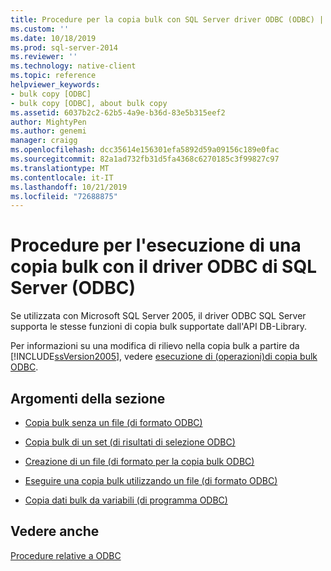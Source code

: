 ```yaml
---
title: Procedure per la copia bulk con SQL Server driver ODBC (ODBC) | Microsoft Docs
ms.custom: ''
ms.date: 10/18/2019
ms.prod: sql-server-2014
ms.reviewer: ''
ms.technology: native-client
ms.topic: reference
helpviewer_keywords:
- bulk copy [ODBC]
- bulk copy [ODBC], about bulk copy
ms.assetid: 6037b2c2-62b5-4a9e-b36d-83e5b315eef2
author: MightyPen
ms.author: genemi
manager: craigg
ms.openlocfilehash: dcc35614e156301efa5892d59a09156c189e0fac
ms.sourcegitcommit: 82a1ad732fb31d5fa4368c6270185c3f99827c97
ms.translationtype: MT
ms.contentlocale: it-IT
ms.lasthandoff: 10/21/2019
ms.locfileid: "72688875"
---
```

# <a name="bulk-copying-with-the-sql-server-odbc-driver-how-to-topics-odbc"></a>Procedure per l'esecuzione di una copia bulk con il driver ODBC di SQL Server (ODBC)
  Se utilizzata con Microsoft SQL Server 2005, il driver ODBC SQL Server supporta le stesse funzioni di copia bulk supportate dall'API DB-Library.  
  
 Per informazioni su una modifica di rilievo nella copia bulk a partire da [!INCLUDE[ssVersion2005](../../../includes/ssversion2005-md.md)], vedere [esecuzione di &#40;operazioni&#41;di copia bulk ODBC](../../native-client-odbc-bulk-copy-operations/performing-bulk-copy-operations-odbc.md).  
  
## <a name="in-this-section"></a>Argomenti della sezione  
  
-   [Copia bulk senza un file &#40;di formato ODBC&#41;](bulk-copy-without-a-format-file-odbc.md)  
  
-   [Copia bulk di un set &#40;di risultati di selezione ODBC&#41;](bulk-copy-a-select-result-set-odbc.md)  
  
-   [Creazione di un file &#40;di formato per la copia bulk ODBC&#41;](create-a-bulk-copy-format-file-odbc.md)  
  
-   [Eseguire una copia bulk utilizzando un file &#40;di formato ODBC&#41;](bulk-copy-by-using-a-format-file-odbc.md)  
  
-   [Copia dati bulk da variabili &#40;di programma ODBC&#41;](bulk-copy-data-from-program-variables-odbc.md)  
  
## <a name="see-also"></a>Vedere anche  
 [Procedure relative a ODBC](../odbc-how-to-topics.md)  
  
  
